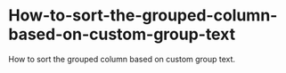 # How-to-sort-the-grouped-column-based-on-custom-group-text
How to sort the grouped column based on custom group text.
